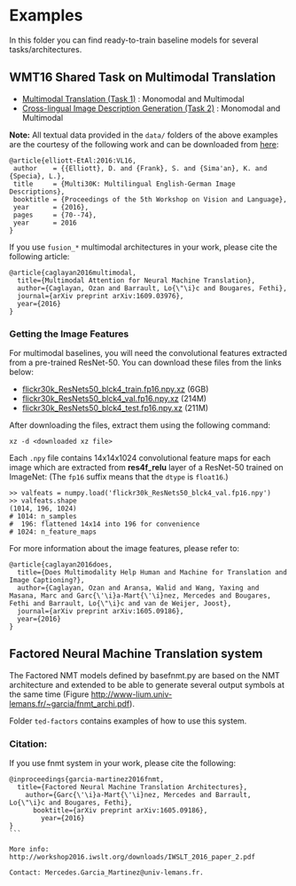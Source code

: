 # Examples

In this folder you can find ready-to-train baseline models for several tasks/architectures.

## WMT16 Shared Task on Multimodal Translation

 - [Multimodal Translation (Task 1)](wmt16-mmt-task1) : Monomodal and Multimodal
 - [Cross-lingual Image Description Generation (Task 2)](wmt16-mmt-task2) : Monomodal and Multimodal

**Note:** All textual data provided in the `data/` folders of the above examples are the courtesy of the following work
and can be downloaded from [here](http://www.statmt.org/wmt16/multimodal-task.html):

```
@article{elliott-EtAl:2016:VL16,
 author    = {{Elliott}, D. and {Frank}, S. and {Sima'an}, K. and {Specia}, L.},
 title     = {Multi30K: Multilingual English-German Image Descriptions},
 booktitle = {Proceedings of the 5th Workshop on Vision and Language},
 year      = {2016},
 pages     = {70--74},
 year      = 2016
}
```

If you use `fusion_*` multimodal architectures in your work, please cite the following
article:

```
@article{caglayan2016multimodal,
  title={Multimodal Attention for Neural Machine Translation},
  author={Caglayan, Ozan and Barrault, Lo{\"\i}c and Bougares, Fethi},
  journal={arXiv preprint arXiv:1609.03976},
  year={2016}
}
```

### Getting the Image Features

For multimodal baselines, you will need the convolutional features extracted
from a pre-trained ResNet-50. You can download these files from the links below:

 - [flickr30k_ResNets50_blck4_train.fp16.npy.xz](http://www-lium.univ-lemans.fr/sites/default/files/NMTPY/flickr30k_ResNets50_blck4_train.fp16.npy.xz) (6GB)
 - [flickr30k_ResNets50_blck4_val.fp16.npy.xz](http://www-lium.univ-lemans.fr/sites/default/files/NMTPY/flickr30k_ResNets50_blck4_val.fp16.npy.xz) (214M)
 - [flickr30k_ResNets50_blck4_test.fp16.npy.xz](http://www-lium.univ-lemans.fr/sites/default/files/NMTPY/flickr30k_ResNets50_blck4_test.fp16.npy.xz) (211M)

After downloading the files, extract them using the following command:

```
xz -d <downloaded xz file>
```

Each `.npy` file contains 14x14x1024 convolutional feature maps for each image
which are extracted from **res4f_relu** layer of a ResNet-50 trained on ImageNet:
(The `fp16` suffix means that the `dtype` is `float16`.)

```
>> valfeats = numpy.load('flickr30k_ResNets50_blck4_val.fp16.npy')
>> valfeats.shape
(1014, 196, 1024)
# 1014: n_samples
#  196: flattened 14x14 into 196 for convenience
# 1024: n_feature_maps
```

For more information about the image features, please refer to:

```
@article{caglayan2016does,
  title={Does Multimodality Help Human and Machine for Translation and Image Captioning?},
  author={Caglayan, Ozan and Aransa, Walid and Wang, Yaxing and Masana, Marc and Garc{\'\i}a-Mart{\'\i}nez, Mercedes and Bougares, Fethi and Barrault, Lo{\"\i}c and van de Weijer, Joost},
  journal={arXiv preprint arXiv:1605.09186},
  year={2016}
}
```

## Factored Neural Machine Translation system

The Factored NMT models defined by basefnmt.py are based on the NMT architecture and extended to be able to generate several output symbols at the same time (Figure http://www-lium.univ-lemans.fr/~garcia/fnmt_archi.pdf).

Folder `ted-factors` contains examples of how to use this system.

### Citation:

If you use fnmt system in your work, please cite the following:

````
@inproceedings{garcia-martinez2016fnmt,
  title={Factored Neural Machine Translation Architectures},
    author={Garc{\'\i}a-Mart{\'\i}nez, Mercedes and Barrault, Lo{\"\i}c and Bougares, Fethi},
      booktitle={arXiv preprint arXiv:1605.09186},
        year={2016}
}
```

More info: http://workshop2016.iwslt.org/downloads/IWSLT_2016_paper_2.pdf

Contact: Mercedes.Garcia_Martinez@univ-lemans.fr.
